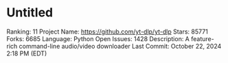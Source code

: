 # Untitled

Ranking: 11
Project Name: https://github.com/yt-dlp/yt-dlp
Stars: 85771
Forks: 6685
Language: Python
Open Issues: 1428
Description: A feature-rich command-line audio/video downloader
Last Commit: October 22, 2024 2:18 PM (EDT)
